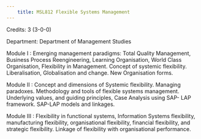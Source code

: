 ```yaml
---
    title: MSL812 Flexible Systems Management
---
```

Credits: 3 (3-0-0)

Department: Department of Management Studies

Module I : Emerging management paradigms: Total Quality Management, Business Process Reengineering, Learning Organisation, World Class Organisation, Flexibility in Management. Concept of systemic flexibility. Liberalisation, Globalisation and change. New Organisation forms.

Module II : Concept and dimensions of Systemic flexibility. Managing paradoxes. Methodology and tools of flexible systems management. Underlying values, and guiding principles, Case Analysis using SAP- LAP framework. SAP-LAP models and linkages.

Module III : Flexibility in functional systems, Information Systems flexibility, manufacturing flexibility, organisational flexibility, financial flexibility, and strategic flexibility. Linkage of flexibility with organisational performance.